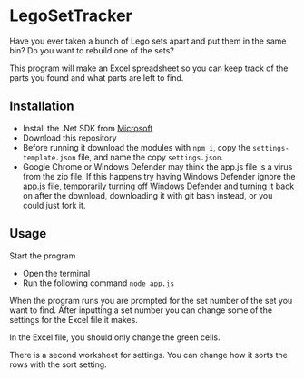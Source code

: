 # LegoSetTracker
Have you ever taken a bunch of Lego sets apart and put them in the same bin?
Do you want to rebuild one of the sets?

This program will make an Excel spreadsheet so you can keep track of the parts you found and what parts are left to find.

## Installation
- Install the .Net SDK from [Microsoft](https://dotnet.microsoft.com/en-us/)
- Download this repository
- Before running it download the modules with `npm i`, copy the `settings-template.json` file, and name the copy `settings.json`.
- Google Chrome or Windows Defender may think the app.js file is a virus from the zip file. If this happens try having Windows Defender ignore the app.js file, temporarily turning off Windows Defender and turning it back on after the download, downloading it with git bash instead, or you could just fork it.

## Usage
Start the program
- Open the terminal
- Run the following command `node app.js`

When the program runs you are prompted for the set number of the set you want to find.
After inputting a set number you can change some of the settings for the Excel file it makes.

In the Excel file, you should only change the green cells.

There is a second worksheet for settings.
You can change how it sorts the rows with the sort setting.
